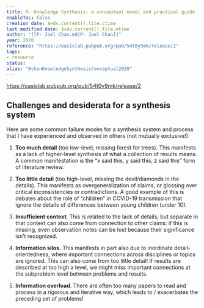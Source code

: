 ```yaml
---
title: R- Knowledge Synthesis- a conceptual model and practical guide
enableToc: false
creation date: $=dv.current().file.ctime
last modified date: $=dv.current().file.mtime
author: "[[P- Joel Chan.md|P- Joel Chan]]"
year: 2020
reference: "https://oasislab.pubpub.org/pub/54t0y9mk/release/2"
tags:
- resource
status: 
alias: "@chanKnowledgeSynthesisConceptual2020"
---
```



https://oasislab.pubpub.org/pub/54t0y9mk/release/2

## Challenges and desiderata for a synthesis system

Here are some common failure modes for a synthesis system and process that I have experienced and observed in others (not mutually exclusive!):

1.  **Too much detail** (too low-level, missing forest for trees). This manifests as a lack of higher-level synthesis of what a collection of results means. A common manifestation is the “x said this, y said this, z said this” form of literature review.
    
2.  **Too little detail** (too high-level, missing the devil/diamonds in the details). This manifests as overgeneralization of claims, or glossing over critical inconsistencies or contradictions. A good example of this is debates about the role of “children” in COVID-19 transmission that ignore the details of differences between young children (under 10).
    
3.  **Insufficient context**. This is related to the lack of details, but separate in that context can also come from connection to other claims: if this is missing, even observation notes can be lost because their significance isn’t recognized.
    
4.  **Information silos.** This manifests in part also due to inordinate detail-orientedness, where important connections across disciplines or topics are ignored. This can also come from too little detail! If results are described at too high a level, we might miss important connections at the subproblem level between problems and results.
    
5.  **Information overload**. There are often too many papers to read and process in a rigorous and iterative way, which leads to / exacerbates the preceding set of problems!